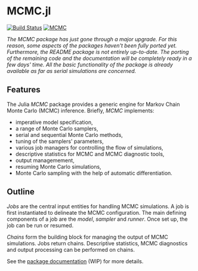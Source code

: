 MCMC.jl
==============================

[![Build Status](https://travis-ci.org/JuliaStats/MCMC.jl.png)](https://travis-ci.org/JuliaStats/MCMC.jl)
[![MCMC](http://pkg.julialang.org/badges/MCMC_release.svg)](http://pkg.julialang.org/?pkg=MCMC&ver=release)

*The MCMC package has just gone through a major upgrade. For this reason, some aspects of the packages haven't been
fully ported yet. Furthermore, the README package is not entirely up-to-date. The porting of the remaining code and
the documentation will be completely ready in a few days' time. All the basic functionality of the package is already
available as far as serial simulations are concerned.*


Features
------------------------------

The Julia *MCMC* package provides a generic engine for Markov Chain Monte Carlo (MCMC) inference. Briefly, *MCMC*
implements:

* imperative model specification,
* a range of Monte Carlo samplers,
* serial and sequential Monte Carlo methods,
* tuning of the samplers' parameters,
* various job managers for controlling the flow of simulations,
* descriptive statistics for MCMC and MCMC diagnostic tools,
* output managemement,
* resuming Monte Carlo simulations,
* Monte Carlo sampling with the help of automatic differentiation.


Outline
------------------------------

*Jobs* are the central input entities for handling MCMC simulations. A job is first instantiated to delineate the MCMC
configuration. The main defining components of a job are the *model*, *sampler* and *runner*. Once set up, the job can
be run or resumed.

*Chains* form the building block for managing the output of MCMC simulations. Jobs return chains. Descriptive
statistics, MCMC diagnostics and output processing can be performed on chains.

See the [package documentation](http://mcmcjl.readthedocs.org/en/latest/) (WIP) for more details.

